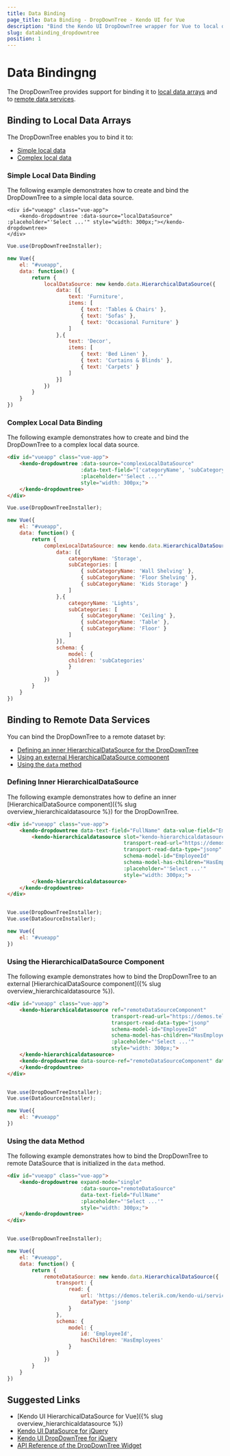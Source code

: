 ```yaml
---
title: Data Binding
page_title: Data Binding - DropDownTree - Kendo UI for Vue
description: "Bind the Kendo UI DropDownTree wrapper for Vue to local data arrays or remote data services."
slug: databinding_dropdowntree
position: 1
---
```


# Data Bindingng

The DropDownTree provides support for binding it to [local data arrays](#toc-binding-to-local-data-arrays) and to [remote data services](#toc-binding-to-remote-data-services).

## Binding to Local Data Arrays

The DropDownTree enables you to bind it to:
* [Simple local data](#toc-simple-local-data-binding)
* [Complex local data](#toc-complex-local-data-binding)

### Simple Local Data Binding

The following example demonstrates how to create and bind the DropDownTree to a simple local data source.

```html-preview
<div id="vueapp" class="vue-app">
    <kendo-dropdowntree :data-source="localDataSource" :placeholder="'Select ...'" style="width: 300px;"></kendo-dropdowntree>
</div>
```
```js
Vue.use(DropDownTreeInstaller);

new Vue({
    el: "#vueapp",
    data: function() {
        return {
            localDataSource: new kendo.data.HierarchicalDataSource({
                data: [{
                    text: 'Furniture',
                    items: [
                        { text: 'Tables & Chairs' },
                        { text: 'Sofas' },
                        { text: 'Occasional Furniture' }
                    ]
                },{
                    text: 'Decor',
                    items: [
                        { text: 'Bed Linen' },
                        { text: 'Curtains & Blinds' },
                        { text: 'Carpets' }
                    ]
                }]
            })
        }
    }
})
```

### Complex Local Data Binding

The following example demonstrates how to create and bind the DropDownTree to a complex local data source.

```html
<div id="vueapp" class="vue-app">
    <kendo-dropdowntree :data-source="complexLocalDataSource"
                        :data-text-field="['categoryName', 'subCategoryName']"
                        :placeholder="'Select ...'"
                        style="width: 300px;">
    </kendo-dropdowntree>
</div>
```
```js
Vue.use(DropDownTreeInstaller);

new Vue({
    el: "#vueapp",
    data: function() {
        return {
            complexLocalDataSource: new kendo.data.HierarchicalDataSource({
                data: [{
                    categoryName: 'Storage',
                    subCategories: [
                        { subCategoryName: 'Wall Shelving' },
                        { subCategoryName: 'Floor Shelving' },
                        { subCategoryName: 'Kids Storage' }
                    ]
                },{
                    categoryName: 'Lights',
                    subCategories: [
                        { subCategoryName: 'Ceiling' },
                        { subCategoryName: 'Table' },
                        { subCategoryName: 'Floor' }
                    ]
                }],
                schema: {
                    model: {
                    children: 'subCategories'
                    }
                }
            })
        }
    }
})
```

## Binding to Remote Data Services

You can bind the DropDownTree to a remote dataset by:
* [Defining an inner HierarchicalDataSource for the DropDownTree](#toc-defining-inner-hierarchicaldatasource)
* [Using an external HierarchicalDataSource component](#toc-using-the-hierarchicaldatasource-component)
* [Using the `data` method](#toc-using-the-data-method)

### Defining Inner HierarchicalDataSource

The following example demonstrates how to define an inner [HierarchicalDataSource component]({% slug overview_hierarchicaldatasource %}) for the DropDownTree.

```html
<div id="vueapp" class="vue-app">
    <kendo-dropdowntree data-text-field="FullName" data-value-field="EmployeeId">
        <kendo-hierarchicaldatasource slot="kendo-hierarchicaldatasource"
                                      transport-read-url="https://demos.telerik.com/kendo-ui/service/Employees"
                                      transport-read-data-type="jsonp"
                                      schema-model-id="EmployeeId"
                                      schema-model-has-children="HasEmployees"
                                      :placeholder="'Select ...'"
                                      style="width: 300px;">
        </kendo-hierarchicaldatasource>
    </kendo-dropdowntree>
</div>
```
```js

Vue.use(DropDownTreeInstaller);
Vue.use(DataSourceInstaller);

new Vue({
    el: "#vueapp"
})
```

### Using the HierarchicalDataSource Component

The following example demonstrates how to bind the DropDownTree to an external [HierarchicalDataSource component]({% slug overview_hierarchicaldatasource %}).

```html
<div id="vueapp" class="vue-app">
    <kendo-hierarchicaldatasource ref="remoteDataSourceComponent"
                                  transport-read-url="https://demos.telerik.com/kendo-ui/service/Employees"
                                  transport-read-data-type="jsonp"
                                  schema-model-id="EmployeeId"
                                  schema-model-has-children="HasEmployees"
                                  :placeholder="'Select ...'"
                                  style="width: 300px;">
    </kendo-hierarchicaldatasource>
    <kendo-dropdowntree data-source-ref="remoteDataSourceComponent" data-text-field="FullName">
    </kendo-dropdowntree>
</div>
```
```js

Vue.use(DropDownTreeInstaller);
Vue.use(DataSourceInstaller);

new Vue({
    el: "#vueapp"
})
```

### Using the data Method

The following example demonstrates how to bind the DropDownTree to remote DataSource that is initialized in the `data` method.

```html
<div id="vueapp" class="vue-app">
    <kendo-dropdowntree expand-mode="single"
                        :data-source="remoteDataSource"
                        data-text-field="FullName"
                        :placeholder="'Select ...'"
                        style="width: 300px;">
    </kendo-dropdowntree>
</div>
```
```js

Vue.use(DropDownTreeInstaller);

new Vue({
    el: "#vueapp",
    data: function() {
        return {
            remoteDataSource: new kendo.data.HierarchicalDataSource({
                transport: {
                    read: {
                        url: 'https://demos.telerik.com/kendo-ui/service/Employees',
                        dataType: 'jsonp'
                    }
                },
                schema: {
                    model: {
                        id: 'EmployeeId',
                        hasChildren: 'HasEmployees'
                    }
                }
            })
        }
    }
})
```

## Suggested Links

* [Kendo UI HierarchicalDataSource for Vue]({% slug overview_hierarchicaldatasource %})
* [Kendo UI DataSource for jQuery](https://docs.telerik.com/kendo-ui/api/javascript/data/datasource)
* [Kendo UI DropDownTree for jQuery](https://docs.telerik.com/kendo-ui/controls/editors/dropdowntree/overview)
* [API Reference of the DropDownTree Widget](https://docs.telerik.com/kendo-ui/api/javascript/ui/dropdowntree)
